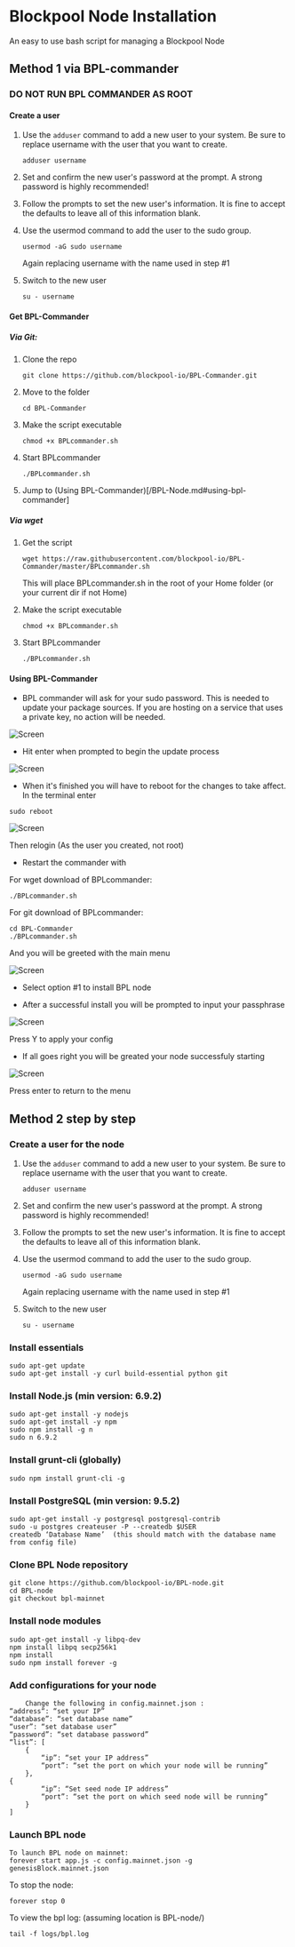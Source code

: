 # Blockpool Node Installation

An easy to use bash script for managing a Blockpool Node

## Method 1 via BPL-commander

### DO NOT RUN BPL COMMANDER AS ROOT 

#### Create a user

1. Use the `adduser` command to add a new user to your system. Be sure to replace username with the user that you want to create.

	`adduser username`


2. Set and confirm the new user's password at the prompt. A strong password is highly recommended!


3. Follow the prompts to set the new user's information. It is fine to accept the defaults to leave all of this information blank.


4. Use the usermod command to add the user to the sudo group.

	`usermod -aG sudo username`
	
	Again replacing username with the name used in step #1


5. Switch to the new user

	`su - username`

#### Get BPL-Commander

##### Via Git:

1. Clone the repo

	`git clone https://github.com/blockpool-io/BPL-Commander.git`

2. Move to the folder

	`cd BPL-Commander`

3. Make the script executable

	`chmod +x BPLcommander.sh`

4. Start BPLcommander

	`./BPLcommander.sh`

5. Jump to (Using BPL-Commander)[/BPL-Node.md#using-bpl-commander]

##### Via wget

1. Get the script

	`wget https://raw.githubusercontent.com/blockpool-io/BPL-Commander/master/BPLcommander.sh `

	This will place BPLcommander.sh in the root of your Home folder (or your current dir if not Home)

2. Make the script executable

	`chmod +x BPLcommander.sh`

3. Start BPLcommander

	`./BPLcommander.sh`


#### Using BPL-Commander

- BPL commander will ask for your sudo password. This is needed to update your package sources. If you are hosting on a service that uses a private key, no action will be needed.

![Screen](../Screens/i.node.comsu.JPG)

- Hit enter when prompted to begin the update process

![Screen](../Screens/i.node.first.JPG)

- When it's finished you will have to reboot for the changes to take affect. In the terminal enter

```
sudo reboot
```

![Screen](../Screens/i.node.reboot.JPG)


Then relogin (As the user you created, not root)

- Restart the commander with

For wget download of BPLcommander:
```
./BPLcommander.sh
```

For git download of BPLcommander:
```
cd BPL-Commander
./BPLcommander.sh
```

And you will be greeted with the main menu

![Screen](../Screens/i.node.menu.JPG)

- Select option #1 to install BPL node

- After a successful install you will be prompted to input your passphrase

![Screen](../Screens/i.node.pass.JPG)

Press Y to apply your config

- If all goes right you will be greated your node successfuly starting

![Screen](../Screens/i.node.goodstart.JPG)

Press enter to return to the menu

## Method 2 step by step


### Create a user for the node

1. Use the `adduser` command to add a new user to your system. Be sure to replace username with the user that you want to create.

	`adduser username`


2. Set and confirm the new user's password at the prompt. A strong password is highly recommended!


3. Follow the prompts to set the new user's information. It is fine to accept the defaults to leave all of this information blank.


4. Use the usermod command to add the user to the sudo group.

	`usermod -aG sudo username`
	
	Again replacing username with the name used in step #1


5. Switch to the new user

	`su - username`


### Install essentials

```
sudo apt-get update
sudo apt-get install -y curl build-essential python git
```

### Install Node.js (min version: 6.9.2)

```
sudo apt-get install -y nodejs
sudo apt-get install -y npm
sudo npm install -g n
sudo n 6.9.2
```

### Install grunt-cli (globally)

```
sudo npm install grunt-cli -g
```

### Install PostgreSQL (min version: 9.5.2)

```
sudo apt-get install -y postgresql postgresql-contrib
sudo -u postgres createuser -P --createdb $USER
createdb ‘Database Name’  (this should match with the database name from config file)
```

### Clone BPL Node repository

```
git clone https://github.com/blockpool-io/BPL-node.git   
cd BPL-node
git checkout bpl-mainnet
```

### Install node modules

```
sudo apt-get install -y libpq-dev
npm install libpq secp256k1
npm install
sudo npm install forever -g
```

### Add configurations for your node

```
	Change the following in config.mainnet.json :
“address“: “set your IP”
“database”: “set database name”
“user”: “set database user”
“password”: “set database password”
“list”: [
	{
		“ip”: “set your IP address”
		“port”: “set the port on which your node will be running”
	},
{
		“ip”: “Set seed node IP address”
		“port”: “set the port on which seed node will be running”
	}
]
```

### Launch BPL node

```
To launch BPL node on mainnet:
forever start app.js -c config.mainnet.json -g genesisBlock.mainnet.json
```
To stop the node:

```forever stop 0```

To view the bpl log: (assuming location is BPL-node/)

```tail -f logs/bpl.log```